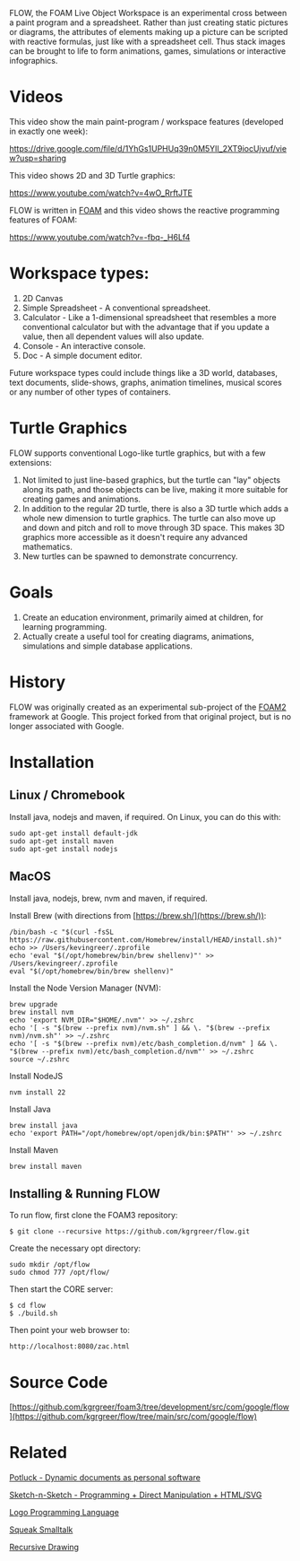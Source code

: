FLOW, the FOAM Live Object Workspace is an experimental cross between a paint program and a spreadsheet.
Rather than just creating static pictures or diagrams, the attributes of elements making up a picture can
be scripted with reactive formulas, just like with a spreadsheet cell. Thus stack images can be brought to life
to form animations, games, simulations or interactive infographics.

# Videos
This video show the main paint-program / workspace features (developed in exactly one week):

https://drive.google.com/file/d/1YhGs1UPHUq39n0M5YIl_2XT9iocUjvuf/view?usp=sharing

This video shows 2D and 3D Turtle graphics:

https://www.youtube.com/watch?v=4wO_RrftJTE

FLOW is written in [FOAM](http://foamdev.com) and this video shows the reactive programming features of FOAM:

https://www.youtube.com/watch?v=-fbq-_H6Lf4

# Workspace types:
1. 2D Canvas
2. Simple Spreadsheet - A conventional spreadsheet.
3. Calculator - Like a 1-dimensional spreadsheet that resembles a more conventional calculator but with the advantage that if you update a value, then all dependent values will also update.
4. Console - An interactive console.
5. Doc - A simple document editor.

Future workspace types could include things like a 3D world, databases, text documents, slide-shows, graphs, animation timelines, musical scores or any number of other types of containers.

# Turtle Graphics
FLOW supports conventional Logo-like turtle graphics, but with a few extensions:
1. Not limited to just line-based graphics, but the turtle can "lay" objects along its path, and those objects can be live, making it more suitable for creating games and animations.
2. In addition to the regular 2D turtle, there is also a 3D turtle which adds a whole new dimension to turtle graphics. The turtle can also move up and down and pitch and roll to move through 3D space. This makes 3D graphics more accessible as it doesn't require any advanced mathematics.
3. New turtles can be spawned to demonstrate concurrency.

# Goals
1. Create an education environment, primarily aimed at children, for learning programming.
2. Actually create a useful tool for creating diagrams, animations, simulations and simple database applications.

# History
FLOW was originally created as an experimental sub-project of the [FOAM2](https://github.com/foam-framework/foam2) framework at Google. This project forked from that original project, but is no longer associated with Google.

# Installation
## Linux / Chromebook
Install java, nodejs and maven, if required. On Linux, you can do this with:

    sudo apt-get install default-jdk
    sudo apt-get install maven
    sudo apt-get install nodejs

## MacOS
Install java, nodejs, brew, nvm and maven, if required.

Install Brew (with directions from [https://brew.sh/](https://brew.sh/)):

    /bin/bash -c "$(curl -fsSL https://raw.githubusercontent.com/Homebrew/install/HEAD/install.sh)"
    echo >> /Users/kevingreer/.zprofile
    echo 'eval "$(/opt/homebrew/bin/brew shellenv)"' >> /Users/kevingreer/.zprofile
    eval "$(/opt/homebrew/bin/brew shellenv)"

Install the Node Version Manager (NVM):

    brew upgrade
    brew install nvm
    echo 'export NVM_DIR="$HOME/.nvm"' >> ~/.zshrc
    echo '[ -s "$(brew --prefix nvm)/nvm.sh" ] && \. "$(brew --prefix nvm)/nvm.sh"' >> ~/.zshrc
    echo '[ -s "$(brew --prefix nvm)/etc/bash_completion.d/nvm" ] && \. "$(brew --prefix nvm)/etc/bash_completion.d/nvm"' >> ~/.zshrc
    source ~/.zshrc

Install NodeJS

    nvm install 22

Install Java

    brew install java
    echo 'export PATH="/opt/homebrew/opt/openjdk/bin:$PATH"' >> ~/.zshrc

Install Maven

    brew install maven

## Installing & Running FLOW

To run flow, first clone the FOAM3 repository:

    $ git clone --recursive https://github.com/kgrgreer/flow.git

Create the necessary opt directory:

    sudo mkdir /opt/flow
    sudo chmod 777 /opt/flow/

Then start the CORE server:

    $ cd flow
    $ ./build.sh

Then point your web browser to:

    http://localhost:8080/zac.html

# Source Code
[https://github.com/kgrgreer/foam3/tree/development/src/com/google/flow](https://github.com/kgrgreer/flow/tree/main/src/com/google/flow)

# Related
[Potluck - Dynamic documents as personal software](https://www.inkandswitch.com/potluck/)

[Sketch-n-Sketch - Programming + Direct Manipulation + HTML/SVG](https://ravichugh.github.io/sketch-n-sketch/)

[Logo Programming Language](https://en.wikipedia.org/wiki/Logo_(programming_language))

[Squeak Smalltalk](https://squeak.org/)

[Recursive Drawing](http://recursivedrawing.com/)
